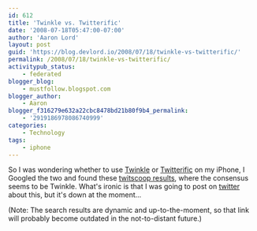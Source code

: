 ```yaml
---
id: 612
title: 'Twinkle vs. Twitterific'
date: '2008-07-18T05:47:00-07:00'
author: 'Aaron Lord'
layout: post
guid: 'https://blog.devlord.io/2008/07/18/twinkle-vs-twitterific/'
permalink: /2008/07/18/twinkle-vs-twitterific/
activitypub_status:
    - federated
blogger_blog:
    - mustfollow.blogspot.com
blogger_author:
    - Aaron
blogger_f316279e632a22cbc8478bd21b80f9b4_permalink:
    - '2919186978086740999'
categories:
    - Technology
tags:
    - iphone
---
```


So I was wondering whether to use <a href="http://tapulous.com/twinkle/">Twinkle</a> or <a href="http://iconfactory.com/software/twitterrific">Twitterific</a> on my iPhone, I Googled the two and found these <a href="http://www.twitscoop.com/twits/search?q=twitterific+twinkle&amp;commit=search">twitscoop results</a>, where the consensus seems to be Twinkle. What's ironic is that I was going to post on <a href="http://twitter.com/alord">twitter</a> about this, but it's down at the moment...

(Note: The search results are dynamic and up-to-the-moment, so that link will probably become outdated in the not-to-distant future.)
<div class="blogger-post-footer"><img src="" alt="" width="1" height="1" /></div>